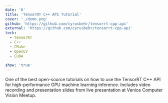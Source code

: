 ```yaml
---
date: '6'
title: 'TensorRT C++ API Tutorial'
cover: './demo.png'
github: 'https://github.com/cyrusbehr/tensorrt-cpp-api'
external: 'https://github.com/cyrusbehr/tensorrt-cpp-api'
tech:
  - TensorRT
  - C++
  - CMake
  - OpenCV
  - CUDA
  
show: 'true'
---
```


One of the best open-source tutorials on how to use the TensorRT C++ API for high-performance GPU machine learning inference. Includes video recording and presentation slides from live presentation at Venice Computer Vision Meetup. 
